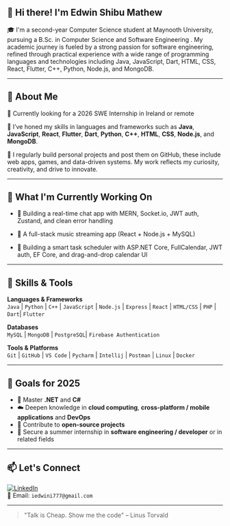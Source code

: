 ## 👋 Hi there! I'm Edwin Shibu Mathew

🎓 I'm a second-year Computer Science student at Maynooth University, pursuing a B.Sc. in Computer Science and Software Engineering . My academic journey is fueled by a strong passion for software engineering, refined through practical experience with a wide range of programming languages and technologies including Java, JavaScript, Dart, HTML, CSS, React, Flutter, C++, Python, Node.js, and MongoDB.

---

## 💼 About Me

🔹 Currently looking for a 2026 SWE Internship in Ireland or remote

🔹 I’ve honed my skills in languages and frameworks such as **Java**, **JavaScript**, **React**, **Flutter**, **Dart**, **Python**, **C++**, **HTML**, **CSS**, **Node.js**, and **MongoDB**.

🔹 I regularly build personal projects and post them on GitHub, these include web apps, games, and data-driven systems. My work reflects my curiosity, creativity, and drive to innovate.

---

## 🚀 What I'm Currently Working On

- 💬 Building a real-time chat app with MERN, Socket.io, JWT auth, Zustand, and clean error handling
  
- 🎵 A full-stack music streaming app (React + Node.js + MySQL)

- 📅 Building a smart task scheduler with ASP.NET Core, FullCalendar, JWT auth, EF Core, and drag-and-drop calendar UI

---

## 🧠 Skills & Tools

**Languages & Frameworks**  
`Java` | `Python` | `C++` | `JavaScript` | `Node.js` | `Express` | `React` | `HTML/CSS` | `PHP` | `Dart`| `Flutter`

**Databases**  
`MySQL` | `MongoDB` | `PostgreSQL`| `Firebase Authentication`

**Tools & Platforms**  
`Git` | `GitHub` | `VS Code` | `Pycharm` | `Intellij` | `Postman` | `Linux` | `Docker`

---

## 🌱 Goals for 2025

- 🔧 Master **.NET** and **C#**
- ☁️ Deepen knowledge in **cloud computing**, **cross-platform / mobile applications**  and **DevOps**
- 🧩 Contribute to **open-source projects**
- 💼 Secure a summer internship in **software engineering / developer** or in related fields

---

## 📫 Let's Connect

[![LinkedIn](https://img.shields.io/badge/LinkedIn-blue?style=flat&logo=linkedin&logoColor=white)](https://www.linkedin.com/in/edwin-shibu-mathew/)  
📧 Email: `iedwini777@gmail.com`

---

> "Talk is Cheap. Show me the code" – Linus Torvald


<!--
**EdwinShibuMathew/EdwinShibuMathew** is a ✨ _special_ ✨ repository because its `README.md` (this file) appears on your GitHub profile.

Here are some ideas to get you started:

- 🔭 I’m currently working on ...
- 🌱 I’m currently learning ...
- 👯 I’m looking to collaborate on ...
- 🤔 I’m looking for help with ...
- 💬 Ask me about ...
- 📫 How to reach me: ...
- 😄 Pronouns: ...
- ⚡ Fun fact: ...
-->
